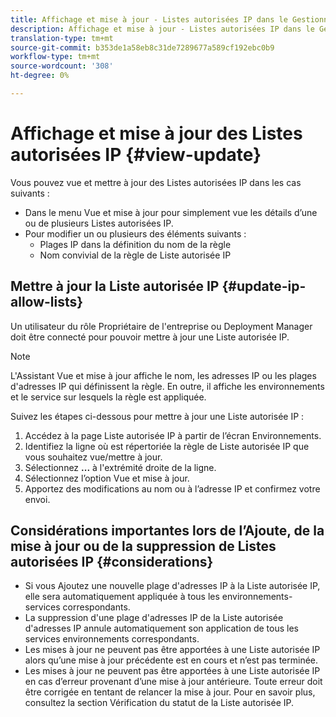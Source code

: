 ```yaml
---
title: Affichage et mise à jour - Listes autorisées IP dans le Gestionnaire de commandes
description: Affichage et mise à jour - Listes autorisées IP dans le Gestionnaire de commandes
translation-type: tm+mt
source-git-commit: b353de1a58eb8c31de7289677a589cf192ebc0b9
workflow-type: tm+mt
source-wordcount: '308'
ht-degree: 0%

---
```



# Affichage et mise à jour des Listes autorisées IP {#view-update}

Vous pouvez vue et mettre à jour des Listes autorisées IP dans les cas suivants :

* Dans le menu Vue et mise à jour pour simplement vue les détails d’une ou de plusieurs Listes autorisées IP.
* Pour modifier un ou plusieurs des éléments suivants :
   * Plages IP dans la définition du nom de la règle
   * Nom convivial de la règle de Liste autorisée IP

## Mettre à jour la Liste autorisée IP {#update-ip-allow-lists}


Un utilisateur du rôle Propriétaire de l&#39;entreprise ou Deployment Manager doit être connecté pour pouvoir mettre à jour une Liste autorisée IP.

>[!NOTE]
>L&#39;Assistant Vue et mise à jour affiche le nom, les adresses IP ou les plages d&#39;adresses IP qui définissent la règle. En outre, il affiche les environnements et le service sur lesquels la règle est appliquée.

Suivez les étapes ci-dessous pour mettre à jour une Liste autorisée IP :

1. Accédez à la page Liste autorisée IP à partir de l’écran Environnements.
1. Identifiez la ligne où est répertoriée la règle de Liste autorisée IP que vous souhaitez vue/mettre à jour.
1. Sélectionnez **...** à l&#39;extrémité droite de la ligne.
1. Sélectionnez l’option Vue et mise à jour.
1. Apportez des modifications au nom ou à l’adresse IP et confirmez votre envoi.

## Considérations importantes lors de l’Ajoute, de la mise à jour ou de la suppression de Listes autorisées IP {#considerations}

* Si vous Ajoutez une nouvelle plage d&#39;adresses IP à la Liste autorisée IP, elle sera automatiquement appliquée à tous les environnements-services correspondants.
* La suppression d&#39;une plage d&#39;adresses IP de la Liste autorisée d&#39;adresses IP annule automatiquement son application de tous les services environnements correspondants.
* Les mises à jour ne peuvent pas être apportées à une Liste autorisée IP alors qu’une mise à jour précédente est en cours et n’est pas terminée.
* Les mises à jour ne peuvent pas être apportées à une Liste autorisée IP en cas d’erreur provenant d’une mise à jour antérieure. Toute erreur doit être corrigée en tentant de relancer la mise à jour.
Pour en savoir plus, consultez la section Vérification du statut de la Liste autorisée IP.